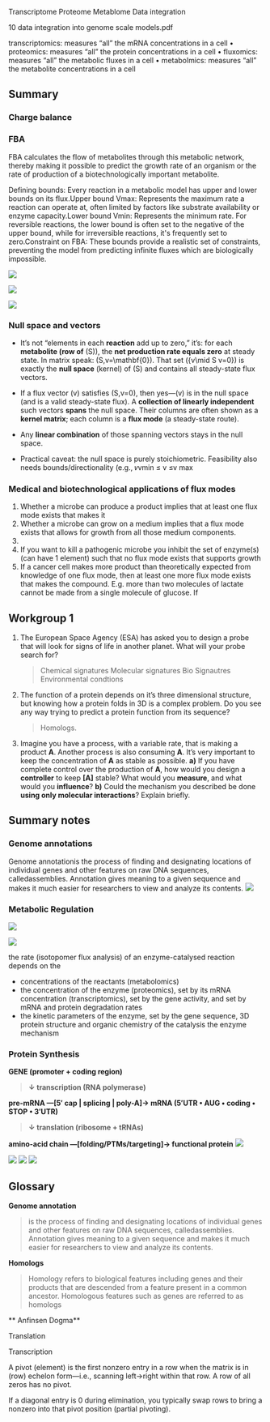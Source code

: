 Transcriptome
Proteome 
Metablome
Data integration

10 data integration into genome scale models.pdf

transcriptomics: measures “all” the mRNA concentrations in a
cell
• proteomics: measures “all” the protein concentrations in a cell
• fluxomics: measures “all” the metabolic fluxes in a cell
• metabolmics: measures “all” the metabolite concentrations in a
cell

##  Summary 

### Charge balance

### FBA
FBA calculates the flow of metabolites through this metabolic network, thereby making it possible to predict the growth rate of an organism or the rate of production of a biotechnologically important metabolite. 

Defining bounds: Every reaction in a metabolic model has upper and lower bounds on its flux.Upper bound Vmax: Represents the maximum rate a reaction can operate at, often limited by factors like substrate availability or enzyme capacity.Lower bound Vmin: Represents the minimum rate. For reversible reactions, the lower bound is often set to the negative of the upper bound, while for irreversible reactions, it's frequently set to zero.Constraint on FBA: These bounds provide a realistic set of constraints, preventing the model from predicting infinite fluxes which are biologically impossible.

![](https://github.com/Shavindra/ISB/blob/main/2025/assets/flux.png?raw=true)

![](https://github.com/Shavindra/ISB/blob/main/2025/assets/flux2.png?raw=true)

![](https://github.com/Shavindra/ISB/blob/main/2025/assets/flux3.png?raw=true)

### Null space and vectors

* It’s not “elements in each **reaction** add up to zero,” it’s: for each **metabolite (row of** (S)), the **net production rate equals zero** at steady state. In matrix speak: (S,v=\mathbf{0}). That set ({v\mid S v=0}) is exactly the **null space** (kernel) of (S) and contains all steady-state flux vectors. 

* If a flux vector (v) satisfies (S,v=0), then yes—(v) is in the null space (and is a valid steady-state flux). A **collection of linearly independent** such vectors **spans** the null space. Their columns are often shown as a **kernel matrix**; each column is a **flux mode** (a steady-state route).

* Any **linear combination** of those spanning vectors stays in the null space.

* Practical caveat: the null space is purely stoichiometric. Feasibility also needs bounds/directionality (e.g., 𝑣vmin ≤ v ≤v max


### Medical and biotechnological applications of flux modes
1. Whether a microbe can produce a product implies that at least one flux mode exists that makes it
2. Whether a microbe can grow on a medium implies that a flux mode exists that allows for growth from all those medium components. 
3. 
3. If you want to kill a pathogenic microbe you inhibit the set of enzyme(s) (can have 1 element) such that no flux mode exists that supports growth
4. If a cancer cell makes more product than theoretically expected from knowledge of one flux mode, then at least one more flux mode exists that makes the compound. E.g. more than two molecules of lactate cannot be made from a single molecule of glucose. If

## Workgroup 1
1. The European Space Agency (ESA) has asked you to design a probe that will look
for signs of life in another planet. What will your probe search for?

    > Chemical signatures
    > Molecular signatures
    > Bio Signautres
    > Environmental condtions
   
2. The function of a protein depends on it’s three dimensional structure, but
knowing how a protein folds in 3D is a complex problem. Do you see any way
trying to predict a protein function from its sequence?

    > Homologs. 

5. Imagine you have a process, with a variable rate, that is making a product **A**. Another process is also consuming **A**. It’s very important to keep the concentration of **A** as stable as possible.
    **a)** If you have complete control over the production of **A**, how would you design a **controller** to keep **[A]** stable? What would you **measure**, and what would you **influence**?
    **b)** Could the mechanism you described be done **using only molecular interactions**? Explain briefly. 

## Summary notes
### Genome annotations
Genome annotationis the process of finding and designating locations of individual genes and other features on raw DNA sequences, calledassemblies.
Annotation gives meaning to a given sequence and makes it much easier for researchers to view and analyze its contents.
![](https://github.com/Shavindra/ISB/blob/main/2025/gene_annotations.png?raw=true?raw=true)

### Metabolic Regulation
![](https://github.com/Shavindra/ISB/blob/main/2025/assets/metabolic_regulation.png?raw=true)

![](https://github.com/Shavindra/ISB/blob/main/2025/assets/metabolic_reg2.png?raw=true)

the rate (isotopomer flux analysis) of an enzyme-catalysed reaction depends on the 
- concentrations of the reactants (metabolomics)
- the concentration of the enzyme (proteomics), set by its mRNA concentration (transcriptomics), set by the gene activity, and set by mRNA and protein degradation rates
- the kinetic parameters of the enzyme, set by the gene sequence, 3D protein structure and organic chemistry of the catalysis the enzyme mechanism

### Protein Synthesis
**GENE (promoter + coding region)**
   
   > **↓ transcription (RNA polymerase)**
   
**pre-mRNA —[5′ cap | splicing | poly-A]→ mRNA (5′UTR • AUG • coding • STOP • 3′UTR)**
   
  >  **↓ translation (ribosome + tRNAs)**

**amino-acid chain —[folding/PTMs/targeting]→ functional protein**
![](https://github.com/Shavindra/ISB/blob/main/2025/assets/protein_synth.png?raw=true)

![](https://github.com/Shavindra/ISB/blob/main/2025/assets/protein_synth.png?raw=true)
![](https://github.com/Shavindra/ISB/blob/main/2025/assets/transcription.png?raw=true)
![](https://github.com/Shavindra/ISB/blob/main/2025/assets/translation.png?raw=true)

## Glossary
**Genome annotation**
> is the process of finding and designating locations of individual genes and other features on raw DNA sequences, calledassemblies.
Annotation gives meaning to a given sequence and makes it much easier for researchers to view and analyze its contents.

**Homologs**
> Homology refers to biological features including genes and their products that are descended from a feature present in a common ancestor. Homologous features such as genes are referred to as homologs 

** Anfinsen Dogma**
> 

Translation

Transcription



A pivot (element) is the first nonzero entry in a row when the matrix is in (row) echelon form—i.e., scanning left→right within that row.
A row of all zeros has no pivot.

If a diagonal entry is 0 during elimination, you typically swap rows to bring a nonzero into that pivot position (partial pivoting).